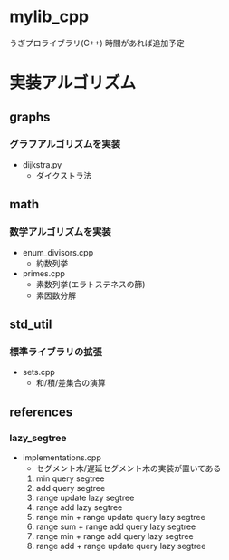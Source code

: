# mylib_cpp
うぎプロライブラリ(C++)
時間があれば追加予定

# 実装アルゴリズム
## graphs
### グラフアルゴリズムを実装
- dijkstra.py
    - ダイクストラ法

## math
### 数学アルゴリズムを実装
- enum_divisors.cpp
    - 約数列挙
- primes.cpp
    - 素数列挙(エラトステネスの篩)
    - 素因数分解

## std_util
### 標準ライブラリの拡張
- sets.cpp
    - 和/積/差集合の演算

## references
### lazy_segtree
- implementations.cpp
    - セグメント木/遅延セグメント木の実装が置いてある
    1. min query segtree
    2. add query segtree
    3. range update lazy segtree
    4. range add lazy segtree
    5. range min + range update query lazy segtree
    6. range sum + range add query lazy segtree
    7. range min + range add query lazy segtree
    8. range add + range update query lazy segtree
